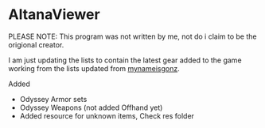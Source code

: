 # AltanaViewer

PLEASE NOTE: This program was not written by me, not do i claim to be the origional creator. 

I am just updating the lists to contain the latest gear added to the game working from the lists updated from [mynameisgonz](https://github.com/mynameisgonz/AltanaView).

Added 
* Odyssey Armor sets
* Odyssey Weapons (not added Offhand yet)
* Added resource for unknown items, Check res folder
